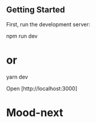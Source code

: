 ## Getting Started

First, run the development server:

npm run dev
# or
yarn dev


Open [http://localhost:3000]

# Mood-next